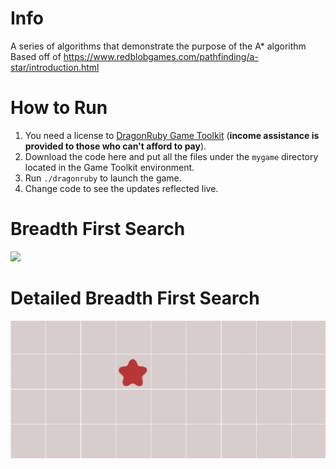 # Info

A series of algorithms that demonstrate the purpose of the A* algorithm
Based off of https://www.redblobgames.com/pathfinding/a-star/introduction.html

# How to Run

1. You need a license to [DragonRuby Game Toolkit](http://dragonruby.org) (**income assistance is provided to those who can't afford to pay**).
2. Download the code here and put all the files under the `mygame` directory located in the Game Toolkit environment.
3. Run `./dragonruby` to launch the game.
4. Change code to see the updates reflected live.


# Breadth First Search
![](gifs/Breadth_First_Search.gif)


# Detailed Breadth First Search
![](gifs/Detailed_Breadth_First_Search.gif)